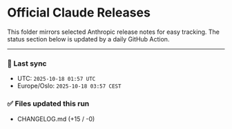 # Official Claude Releases

This folder mirrors selected Anthropic release notes for easy tracking.
The status section below is updated by a daily GitHub Action.


---

<!-- sync-status:start -->

### 🔄 Last sync
- UTC: `2025-10-18 01:57 UTC`
- Europe/Oslo: `2025-10-18 03:57 CEST`

### ✅ Files updated this run

- CHANGELOG.md (+15 / -0)<!-- sync-status:end -->


























































